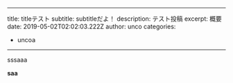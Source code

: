 
---
title: titleテスト
subtitle: subtitleだよ！
description: テスト投稿
excerpt: 概要
date: 2019-05-02T02:02:03.222Z
author: unco
categories:
  - uncoa
---

sssaaa

**saa**